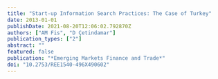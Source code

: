 ```yaml
---
title: "Start-up Information Search Practices: The Case of Turkey"
date: 2013-01-01
publishDate: 2021-08-20T12:06:02.792870Z
authors: ["AM Fis", "D Çetindamar"]
publication_types: ["2"]
abstract: ""
featured: false
publication: "*Emerging Markets Finance and Trade*"
doi: "10.2753/REE1540-496X490602"
---
```


